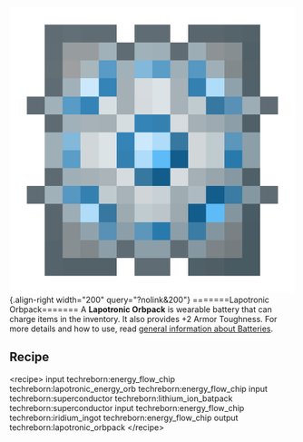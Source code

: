 ![Lapotrionic orbpack](/media/mods/techreborn/lapotronic_orbpack.png){.align-right width="200" query="?nolink&200"} =======Lapotronic Orbpack======= A **Lapotronic Orbpack** is wearable battery that can charge items in the inventory. It also provides +2 Armor Toughness. For more details and how to use, read [general information about Batteries](/energy/batteries).

## Recipe

\<recipe\> input techreborn:energy_flow_chip techreborn:lapotronic_energy_orb techreborn:energy_flow_chip input techreborn:superconductor techreborn:lithium_ion_batpack techreborn:superconductor input techreborn:energy_flow_chip techreborn:iridium_ingot techreborn:energy_flow_chip output techreborn:lapotronic_orbpack \</recipe\>
